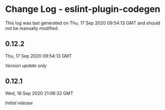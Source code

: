 # Change Log - eslint-plugin-codegen

This log was last generated on Thu, 17 Sep 2020 09:54:13 GMT and should not be manually modified.

## 0.12.2
Thu, 17 Sep 2020 09:54:13 GMT

*Version update only*

## 0.12.1
Wed, 16 Sep 2020 21:06:32 GMT

*Initial release*

